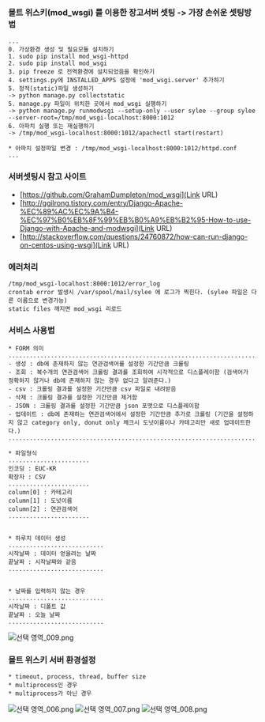 ### 몰트 위스키(mod_wsgi) 를 이용한 장고서버 셋팅 -> 가장 손쉬운 셋팅방법

```
...
0. 가상환경 생성 및 필요모듈 설치하기 
1. sudo pip install mod_wsgi-httpd 
2. sudo pip install mod_wsgi 
3. pip freeze 로 전역환경에 설치되었음을 확인하기 
4. settings.py에 INSTALLED_APPS 설정에 'mod_wsgi.server' 추가하기
5. 정적(static)파일 생성하기 
-> python manage.py collectstatic
5. manage.py 파일이 위치한 곳에서 mod_wsgi 실행하기 
-> python manage.py runmodwsgi --setup-only --user sylee --group sylee --server-root=/tmp/mod_wsgi-localhost:8000:1012
6. 아파치 실행 또는 재실행하기 
-> /tmp/mod_wsgi-localhost:8000:1012/apachectl start(restart)

* 아파치 설정파일 변경 : /tmp/mod_wsgi-localhost:8000:1012/httpd.conf
...
```

### 서버셋팅시 참고 사이트 

* [https://github.com/GrahamDumpleton/mod_wsgi](Link URL)
* [http://ggilrong.tistory.com/entry/Django-Apache-%EC%89%AC%EC%9A%B4-%EC%97%B0%EB%8F%99%EB%B0%A9%EB%B2%95-How-to-use-Django-with-Apache-and-modwsgi](Link URL)
* [http://stackoverflow.com/questions/24760872/how-can-run-django-on-centos-using-wsgi](Link URL)

### 에러처리 

```
/tmp/mod_wsgi-localhost:8000:1012/error_log
crontab error 발생시 /var/spool/mail/sylee 에 로그가 찍힌다. (sylee 파일은 다른 이름으로 변경가능)
static files 깨지면 mod_wsgi 리로드 
```


### 서비스 사용법
```
* FORM 의미
....................................................................................................................................................
- 생성 : db에 존재하지 않는 연관검색어를 설정한 기간만큼 크롤링
- 조회 : 복수개의 연관검색어 크롤링 결과를 조회하여 시각적으로 디스플레이함 (검색어가 정확하지 않거나 db에 존재하지 않는 경우 없다고 알려준다.)
- csv : 크롤링 결과를 설정한 기간만큼 csv 파일로 내려받음
- 삭제 : 크롤링 결과를 설정한 기간만큼 제거함
- JSON : 크롤링 결과를 설정한 기간만큼 json 포맷으로 디스플레이함
- 업데이트 : db에 존재하는 연관검색어에서 설정한 기간만큼 추가로 크롤링 (기간을 설정하지 않고 category only, donut only 체크시 도넛이름이나 카테고리만 새로 업데이트한다.)
..................................................................................................................................................... 

* 파일형식 
.......................
인코딩 : EUC-KR
확장자 : CSV
.......................
column[0] : 카테고리 
column[1] : 도넛이름
column[2] : 연관검색어  
.......................


* 하루치 데이터 생성
...........................
시작날짜 : 데이터 얻을려는 날짜
끝날짜 : 시작날짜와 같음 
...........................


* 날짜를 입력하지 않는 경우 
...........................
시작날짜 : 디폴트 값
끝날짜 : 오늘 날짜 
...........................
```

![선택 영역_009.png](https://bitbucket.org/repo/baqqb6g/images/867003032-%EC%84%A0%ED%83%9D%20%EC%98%81%EC%97%AD_009.png)

### 몰트 위스키 서버 환경설정 
```
* timeout, process, thread, buffer size 
* multiprocess인 경우
* multiprocess가 아닌 경우
```
![선택 영역_006.png](https://bitbucket.org/repo/baqqb6g/images/1182112754-%EC%84%A0%ED%83%9D%20%EC%98%81%EC%97%AD_006.png)
![선택 영역_007.png](https://bitbucket.org/repo/baqqb6g/images/1590090003-%EC%84%A0%ED%83%9D%20%EC%98%81%EC%97%AD_007.png)
![선택 영역_008.png](https://bitbucket.org/repo/baqqb6g/images/2148294297-%EC%84%A0%ED%83%9D%20%EC%98%81%EC%97%AD_008.png)